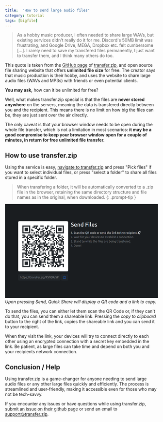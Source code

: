 ```yaml
---
title:  "How to send large audio files"
category: tutorial
tags: [bigfile]
---
```

> As a hobby music producer, I often needed to share large WAVs, but existing services didn't really do it for me. Discord's 50MB limit was frustrating, and Google Drive, MEGA, Dropbox etc. felt cumbersome [...]. I rarely need to save my transfered files permanently, I just want to transfer them, and I think many others do too.

This quote is taken from the [GitHub page](https://github.com/robinkarlberg/transfer.zip-web/) of [transfer.zip](https://transfer.zip/), and open source file sharing website that offers **unlimited file size** for free. The creator says that music production is their hobby, and uses the website to share large audio files (WAVs and MP3s) with friends or even potential clients.

**You may ask,** how can it be unlimited for free? 

Well, what makes transfer.zip special is that the files are **never stored anywhere** on the servers, meaning the data is transfered directly between you and the recipient. This means there is no limit on how big the files can be, they are just sent over the air directly. 

The only caveat is that your browser window needs to be open during the whole file transfer, which is not a limitation in most scenarios: **it may be a good compromise to keep your browser window open for a couple of minutes, in return for free unlimited file transfer.**

## How to use transfer.zip

Using the service is easy, [navigate to transfer.zip](https://transfer.zip/app/quick-share) and press "Pick files" if you want to select individual files, or press "select a folder" to share all files stored in a specific folder. 

> When transfering a folder, it will be automatically converted to a .zip file in the browser, retaining the same directory structure and file names as in the original, when downloaded.
{: .prompt-tip }

![Screenshot showing the Quick Share page, a big QR code and a link to download the files.](/assets/img/quick-share-progress-1.png)
_Upon pressing Send, Quick Share will display a QR code and a link to copy._

To send the files, you can either let them scan the QR Code or, if they can't do that, you can send them a shareable link. Pressing the *copy to clipboard* button to the right of the link, copies the shareable link and you can send it to your recipient. 

When they visit the link, your devices will try to connect directly to each other using an encrypted connection with a secret key embedded in the link. Be patient, as large files can take time and depend on both you and your recipients network connection.

## Conclusion / Help

Using transfer.zip is a game-changer for anyone needing to send large audio files or any other large files quickly and efficiently. The process is streamlined and user-friendly, making it accessible even for those who may not be tech-savvy.

If you encounter any issues or have questions while using transfer.zip, [submit an issue on their github page](https://github.com/robinkarlberg/transfer.zip-web) or send an email to [support@transfer.zip](mailto:support@transfer.zip).